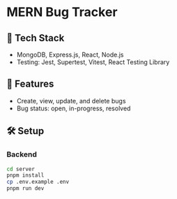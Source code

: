 # MERN Bug Tracker

## 🔧 Tech Stack
- MongoDB, Express.js, React, Node.js
- Testing: Jest, Supertest, Vitest, React Testing Library

## 🚀 Features
- Create, view, update, and delete bugs
- Bug status: open, in-progress, resolved

## 🛠 Setup

### Backend
```bash
cd server
pnpm install
cp .env.example .env
pnpm run dev
